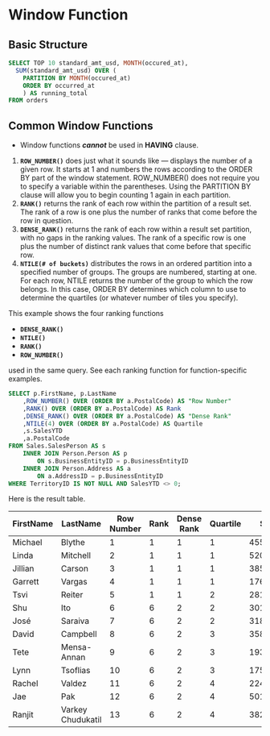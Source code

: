 # Window Function

## Basic Structure
```SQL
SELECT TOP 10 standard_amt_usd, MONTH(occured_at),
  SUM(standard_amt_usd) OVER (
    PARTITION BY MONTH(occured_at)
    ORDER BY occurred_at
    ) AS running_total
FROM orders
```

## Common Window Functions 

- Window functions **_cannot_** be used in **HAVING** clause.

1. **```ROW_NUMBER()```** does just what it sounds like — displays the number of a given row. It starts at 1 and numbers the rows according to the ORDER BY part of the window statement. ROW_NUMBER() does not require you to specify a variable within the parentheses. Using the PARTITION BY clause will allow you to begin
	counting 1 again in each partition.
2. **```RANK()```** returns the rank of each row within the partition of a result set. The rank of a row is one plus the number of ranks that come before the row in question.
3. **```DENSE_RANK()```** returns the rank of each row within a result set partition, with no gaps in the ranking values. The rank of a specific row is one plus the number of distinct rank values that come before that specific row.
4. **```NTILE(# of buckets)```** distributes the rows in an ordered partition into a specified number of groups. The groups are numbered, starting at one. For each row, NTILE returns the number of the group to which the row belongs. In this case, ORDER BY determines which column to use to determine the quartiles (or whatever number of tiles you specify).

This example shows the four ranking functions

- **```DENSE_RANK()```**
- **```NTILE()```**
- **```RANK()```**
- **```ROW_NUMBER()```**

used in the same query. See each ranking function for function-specific examples.

```SQL
SELECT p.FirstName, p.LastName  
    ,ROW_NUMBER() OVER (ORDER BY a.PostalCode) AS "Row Number"  
    ,RANK() OVER (ORDER BY a.PostalCode) AS Rank  
    ,DENSE_RANK() OVER (ORDER BY a.PostalCode) AS "Dense Rank"  
    ,NTILE(4) OVER (ORDER BY a.PostalCode) AS Quartile  
    ,s.SalesYTD  
    ,a.PostalCode  
FROM Sales.SalesPerson AS s   
    INNER JOIN Person.Person AS p   
        ON s.BusinessEntityID = p.BusinessEntityID  
    INNER JOIN Person.Address AS a   
        ON a.AddressID = p.BusinessEntityID  
WHERE TerritoryID IS NOT NULL AND SalesYTD <> 0;  
```
Here is the result table.

| FirstName | LastName          | Row Number | Rank | Dense Rank | Quartile | SalesYTD     | PostalCode |
|-----------|-------------------|------------|------|------------|----------|--------------|------------|
| Michael   | Blythe            | 1          | 1    | 1          | 1        | 4557045.0459 | 98027      |
| Linda     | Mitchell          | 2          | 1    | 1          | 1        | 5200475.2313 | 98027      |
| Jillian   | Carson            | 3          | 1    | 1          | 1        | 3857163.6332 | 98027      |
| Garrett   | Vargas            | 4          | 1    | 1          | 1        | 1764938.9859 | 98027      |
| Tsvi      | Reiter            | 5          | 1    | 1          | 2        | 2811012.7151 | 98027      |
| Shu       | Ito               | 6          | 6    | 2          | 2        | 3018725.4858 | 98055      |
| José      | Saraiva           | 7          | 6    | 2          | 2        | 3189356.2465 | 98055      |
| David     | Campbell          | 8          | 6    | 2          | 3        | 3587378.4257 | 98055      |
| Tete      | Mensa-Annan       | 9          | 6    | 2          | 3        | 1931620.1835 | 98055      |
| Lynn      | Tsoflias          | 10         | 6    | 2          | 3        | 1758385.926  | 98055      |
| Rachel    | Valdez            | 11         | 6    | 2          | 4        | 2241204.0424 | 98055      |
| Jae       | Pak               | 12         | 6    | 2          | 4        | 5015682.3752 | 98055      |
| Ranjit    | Varkey Chudukatil | 13         | 6    | 2          | 4        | 3827950.238  | 98055      |
